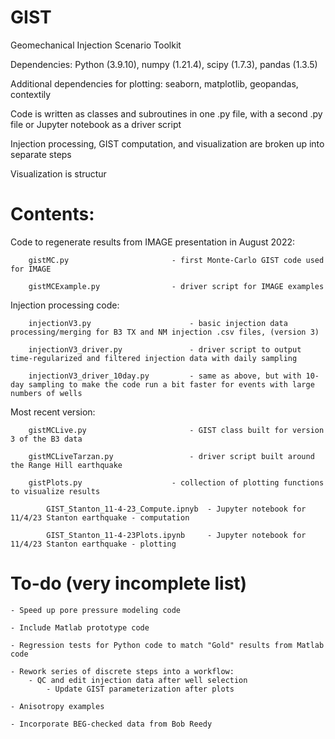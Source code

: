# GIST

Geomechanical Injection Scenario Toolkit

Dependencies: Python (3.9.10), numpy (1.21.4), scipy (1.7.3), pandas (1.3.5)

Additional dependencies for plotting: seaborn, matplotlib, geopandas, contextily

Code is written as classes and subroutines in one .py file, with a second .py file or Jupyter notebook as a driver script

Injection processing, GIST computation, and visualization are broken up into separate steps

Visualization is structur

# Contents:

Code to regenerate results from IMAGE presentation in August 2022:

		gistMC.py                  	 	- first Monte-Carlo GIST code used for IMAGE

		gistMCExample.py           		- driver script for IMAGE examples


Injection processing code:

		injectionV3.py              		- basic injection data processing/merging for B3 TX and NM injection .csv files, (version 3)

		injectionV3_driver.py       		- driver script to output time-regularized and filtered injection data with daily sampling

		injectionV3_driver_10day.py 		- same as above, but with 10-day sampling to make the code run a bit faster for events with large numbers of wells

Most recent version:

		gistMCLive.py               		- GIST class built for version 3 of the B3 data
  
		gistMCLiveTarzan.py         		- driver script built around the Range Hill earthquake

  		gistPlots.py		    		- collection of plotting functions to visualize results

    		GIST_Stanton_11-4-23_Compute.ipnyb	- Jupyter notebook for 11/4/23 Stanton earthquake - computation

      		GIST_Stanton_11-4-23Plots.ipynb		- Jupyter notebook for 11/4/23 Stanton earthquake - plotting

# To-do (very incomplete list)

	- Speed up pore pressure modeling code
  
	- Include Matlab prototype code
  
	- Regression tests for Python code to match "Gold" results from Matlab code

 	- Rework series of discrete steps into a workflow:
  		- QC and edit injection data after well selection
    		- Update GIST parameterization after plots
  
	- Anisotropy examples
  
	- Incorporate BEG-checked data from Bob Reedy
